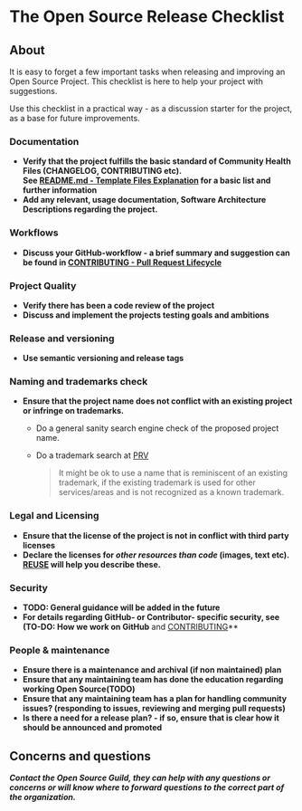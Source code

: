 # The Open Source Release Checklist

## About

It is easy to forget a few important tasks when releasing and improving an Open Source Project.
This checklist is here to help your project with suggestions.

Use this checklist in a practical way - as a discussion starter for the project, as a base for future improvements.

### Documentation

- **Verify that the project fulfills the basic standard of Community Health Files (CHANGELOG, CONTRIBUTING etc).  
    See [README.md - Template Files Explanation](README.md#template-files-explanation) for a basic list and further information**
- **Add any relevant, usage documentation, Software Architecture Descriptions regarding the project.**

### Workflows

- **Discuss your GitHub-workflow - a brief summary and suggestion can be found in [CONTRIBUTING - Pull Request Lifecycle](CONTRIBUTING.adoc)**

### Project Quality

- **Verify there has been a code review of the project**
- **Discuss and implement the projects testing goals and ambitions**

### Release and versioning

- **Use semantic versioning and release tags**

### Naming and trademarks check

- **Ensure that the project name does not conflict with an existing project or infringe on trademarks.**

  - Do a general sanity search engine check of the proposed project name.
  - Do a trademark search at [PRV](https://www.prv.se/sv/immaterialrattsexpert/varumarke/databaser/)

    > It might be ok to use a name that is reminiscent of an existing trademark, if the existing trademark is used for other services/areas and is not recognized as a known trademark.

### Legal and Licensing

- **Ensure that the license of the project is not in conflict with third party licenses**
- **Declare the licenses for _other resources than code_ (images, text etc). [REUSE](https://reuse.software) will help you describe these.**

### Security

- **TODO: General guidance will be added in the future**
- **For details regarding GitHub- or Contributor- specific security, see (TO-DO: How we work on GitHub** and [CONTRIBUTING](CONTRIBUTING.adoc)**

### People & maintenance

- **Ensure there is a maintenance and archival (if non maintained) plan**
- **Ensure that any maintaining team has done the education regarding working Open Source(TODO)**
- **Ensure that any maintaining team has a plan for handling community issues? (responding to issues, reviewing and merging pull requests)**
- **Is there a need for a release plan? - if so, ensure that is clear how it should be announced and promoted**

## Concerns and questions

**_Contact the Open Source Guild, they can help with any questions or concerns or will know where to forward questions to the correct part of the organization._**
